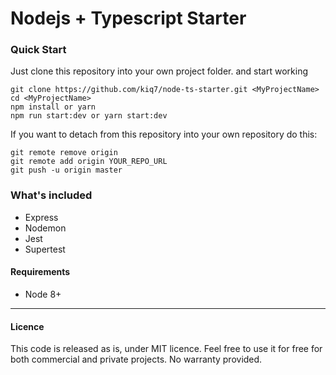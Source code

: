 # Nodejs + Typescript Starter

### Quick Start

Just clone this repository into your own project folder. and start working

```
git clone https://github.com/kiq7/node-ts-starter.git <MyProjectName>
cd <MyProjectName>
npm install or yarn
npm run start:dev or yarn start:dev
```

If you want to detach from this repository into your own repository do this:

```
git remote remove origin
git remote add origin YOUR_REPO_URL
git push -u origin master
```

### What's included

- Express
- Nodemon
- Jest
- Supertest

#### Requirements

- Node 8+

---

#### Licence

This code is released as is, under MIT licence. Feel free to use it for free for both commercial and private projects. No warranty provided.